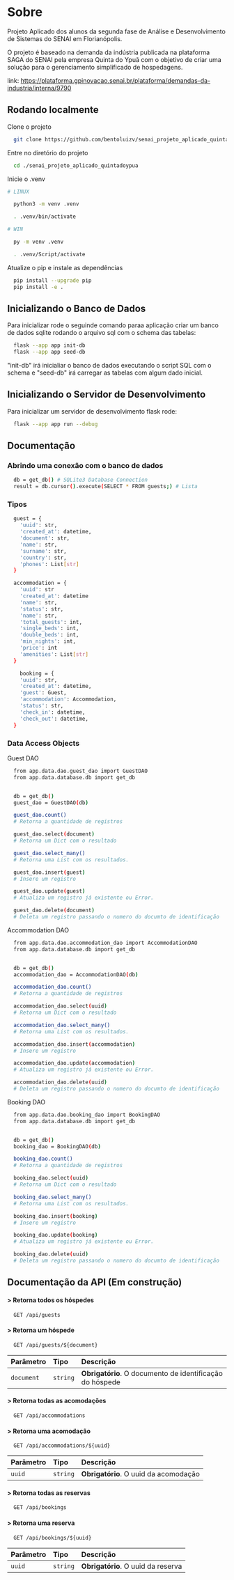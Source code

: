 # Sobre

Projeto Aplicado dos alunos da segunda fase de Análise e Desenvolvimento de Sistemas do SENAI em Florianópolis.

O projeto é baseado na demanda da indústria publicada na plataforma SAGA do SENAI pela empresa Quinta do Ypuã com o objetivo de criar uma solução para o gerenciamento simplificado de hospedagens.

link: https://plataforma.gpinovacao.senai.br/plataforma/demandas-da-industria/interna/9790

## Rodando localmente

Clone o projeto

```bash
  git clone https://github.com/bentoluizv/senai_projeto_aplicado_quintadoypua.git
```

Entre no diretório do projeto

```bash
  cd ./senai_projeto_aplicado_quintadoypua
```

Inicie o .venv

```bash
# LINUX

  python3 -m venv .venv

  . .venv/bin/activate

# WIN

  py -m venv .venv

  . .venv/Script/activate
```

Atualize o pip e instale as dependências

```bash
  pip install --upgrade pip
  pip install -e .
```

## Inicializando o Banco de Dados

Para inicializar rode o seguinde comando paraa aplicação criar um banco de dados sqlite rodando o arquivo sql com o schema das tabelas:

```bash
  flask --app app init-db
  flask --app app seed-db
```

"init-db" irá inicialiar o banco de dados executando o script SQL com o schema e "seed-db" irá carregar as tabelas com algum dado inicial.

## Inicializando o Servidor de Desenvolvimento

Para inicializar um servidor de desenvolvimento flask rode:

```bash
  flask --app app run --debug
```

## Documentação

### Abrindo uma conexão com o banco de dados

```bash
  db = get_db() # SQLite3 Database Connection
  result = db.cursor().execute(SELECT * FROM guests;) # Lista

```

### Tipos

```bash
  guest = {
    'uuid': str,
    'created_at': datetime,
    'document': str,
    'name': str,
    'surname': str,
    'country': str,
    'phones': List[str]
  }

  accommodation = {
    'uuid': str
    'created_at': datetime
    'name': str,
    'status': str,
    'name': str,
    'total_guests': int,
    'single_beds': int,
    'double_beds': int,
    'min_nights': int,
    'price': int
    'amenities': List[str]
  }

    booking = {
    'uuid': str,
    'created_at': datetime,
    'guest': Guest,
    'accommodation': Accommodation,
    'status': str,
    'check_in': datetime,
    'check_out': datetime,
  }


```

### Data Access Objects

Guest DAO

```bash
  from app.data.dao.guest_dao import GuestDAO
  from app.data.database.db import get_db


  db = get_db()
  guest_dao = GuestDAO(db)

  guest_dao.count()
  # Retorna a quantidade de registros

  guest_dao.select(document)
  # Retorna um Dict com o resultado

  guest_dao.select_many()
  # Retorna uma List com os resultados.

  guest_dao.insert(guest)
  # Insere um registro

  guest_dao.update(guest)
  # Atualiza um registro já existente ou Error.

  guest_dao.delete(document)
  # Deleta um registro passando o numero do documto de identificação


```

Accommodation DAO

```bash
  from app.data.dao.accommodation_dao import AccommodationDAO
  from app.data.database.db import get_db


  db = get_db()
  accommodation_dao = AccommodationDAO(db)

  accommodation_dao.count()
  # Retorna a quantidade de registros

  accommodation_dao.select(uuid)
  # Retorna um Dict com o resultado

  accommodation_dao.select_many()
  # Retorna uma List com os resultados.

  accommodation_dao.insert(accommodation)
  # Insere um registro

  accommodation_dao.update(accommodation)
  # Atualiza um registro já existente ou Error.

  accommodation_dao.delete(uuid)
  # Deleta um registro passando o numero do documto de identificação


```

Booking DAO

```bash
  from app.data.dao.booking_dao import BookingDAO
  from app.data.database.db import get_db


  db = get_db()
  booking_dao = BookingDAO(db)

  booking_dao.count()
  # Retorna a quantidade de registros

  booking_dao.select(uuid)
  # Retorna um Dict com o resultado

  booking_dao.select_many()
  # Retorna uma List com os resultados.

  booking_dao.insert(booking)
  # Insere um registro

  booking_dao.update(booking)
  # Atualiza um registro já existente ou Error.

  booking_dao.delete(uuid)
  # Deleta um registro passando o numero do documto de identificação


```

## Documentação da API (Em construção)

#### > Retorna todos os hóspedes

```http
  GET /api/guests
```

#### > Retorna um hóspede

```http
  GET /api/guests/${document}
```

| Parâmetro  | Tipo     | Descrição                                                |
| :--------- | :------- | :------------------------------------------------------- |
| `document` | `string` | **Obrigatório**. O documento de identificação do hóspede |

#### > Retorna todas as acomodações

```http
  GET /api/accommodations
```

#### > Retorna uma acomodação

```http
  GET /api/accommodations/${uuid}
```

| Parâmetro | Tipo     | Descrição                             |
| :-------- | :------- | :------------------------------------ |
| `uuid`    | `string` | **Obrigatório**. O uuid da acomodação |

#### > Retorna todas as reservas

```http
  GET /api/bookings
```

#### > Retorna uma reserva

```http
  GET /api/bookings/${uuid}
```

| Parâmetro | Tipo     | Descrição                          |
| :-------- | :------- | :--------------------------------- |
| `uuid`    | `string` | **Obrigatório**. O uuid da reserva |
